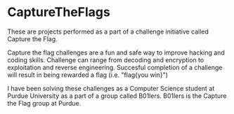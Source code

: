 # CaptureTheFlags

These are projects performed as a part of a challenge initiative called Capture the Flag. 

Capture the flag challenges are a fun and safe way to improve hacking and coding skills.
Challenge can range from decoding and encryption to exploitation and reverse engineering. 
Succesful completion of a challenge will result in being rewarded a flag (i.e. "flag{you win}")

I have been solving these challenges as a Computer Science student at Purdue University as a part of a group called B01lers.
B01lers is the Capture the Flag group at Purdue.

